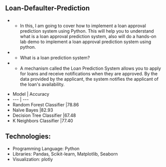 ## Loan-Defaulter-Prediction
- * In this, I am  going to cover how to implement a loan approval prediction system using Python. This  will help you to understand what is a loan approval prediction system, also will do a hands-on lab demo to implement a loan approval prediction system using python.
- * What is a loan prediction system? 
- * A mechanism called the Loan Prediction System allows you to apply for loans and receive notifications when they are approved. By the data provided by the applicant, the system notifies the applicant of the loan's availability.
+ Model |	Accuracy
+ --- | ---
+ Random Forest Classifier	|78.86
+ Naïve Bayes	              |82.93
+ Decision Tree Classifier	|67.48
+ K Neighbors Classifier	    |77.40
## Technologies:
+ 	Programming Language: Python
+   Libraries: Pandas, Scikit-learn, Matplotlib, Seaborn
+ 	Visualization: plotly
